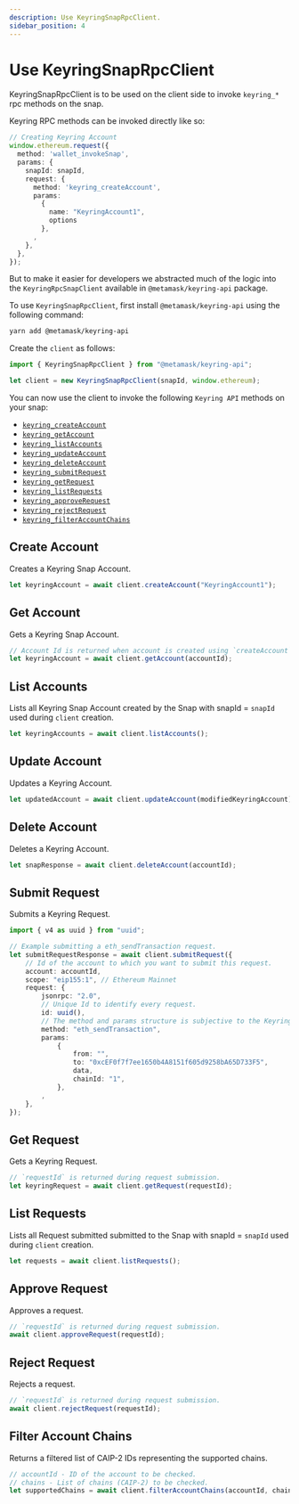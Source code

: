 ```yaml
---
description: Use KeyringSnapRpcClient.
sidebar_position: 4
---
```


# Use KeyringSnapRpcClient

KeyringSnapRpcClient is to be used on the client side to invoke `keyring_*` rpc methods on the snap.

Keyring RPC methods can be invoked directly like so:

```ts
// Creating Keyring Account
window.ethereum.request({
  method: 'wallet_invokeSnap',
  params: {
    snapId: snapId,
    request: {
      method: 'keyring_createAccount',
      params:
        {
          name: "KeyringAccount1",
          options
        },
      ,
    },
  },
});
```

But to make it easier for developers we abstracted much of the logic into the `KeyringRpcSnapClient` available in `@metamask/keyring-api` package.

To use `KeyringSnapRpcClient`, first install `@metamask/keyring-api` using the following command:

```bash
yarn add @metamask/keyring-api
```

Create the `client` as follows:

```ts
import { KeyringSnapRpcClient } from "@metamask/keyring-api";

let client = new KeyringSnapRpcClient(snapId, window.ethereum);
```

You can now use the client to invoke the following `Keyring API` methods on your snap:

- [`keyring_createAccount`](#create-account)
- [`keyring_getAccount`](#get-account)
- [`keyring_listAccounts`](#list-accounts)
- [`keyring_updateAccount`](#update-account)
- [`keyring_deleteAccount`](#delete-account)
- [`keyring_submitRequest`](#submit-request)
- [`keyring_getRequest`](#get-request)
- [`keyring_listRequests`](#list-requests)
- [`keyring_approveRequest`](#approve-request)
- [`keyring_rejectRequest`](#reject-request)
- [`keyring_filterAccountChains`](#filter-account-chains)

## Create Account

Creates a Keyring Snap Account.

```ts
let keyringAccount = await client.createAccount("KeyringAccount1");
```

## Get Account

Gets a Keyring Snap Account.

```ts
// Account Id is returned when account is created using `createAccount`.
let keyringAccount = await client.getAccount(accountId);
```

## List Accounts

Lists all Keyring Snap Account created by the Snap with snapId = `snapId` used during `client` creation.

```ts
let keyringAccounts = await client.listAccounts();
```

## Update Account

Updates a Keyring Account.

```ts
let updatedAccount = await client.updateAccount(modifiedKeyringAccount);
```

## Delete Account

Deletes a Keyring Account.

```ts
let snapResponse = await client.deleteAccount(accountId);
```

## Submit Request

Submits a Keyring Request.

```ts
import { v4 as uuid } from "uuid";

// Example submitting a eth_sendTransaction request.
let submitRequestResponse = await client.submitRequest({
    // Id of the account to which you want to submit this request.
    account: accountId,
    scope: "eip155:1", // Ethereum Mainnet
    request: {
        jsonrpc: "2.0",
        // Unique Id to identify every request.
        id: uuid(),
        // The method and params structure is subjective to the KeyringAPI implementation in the snap code.
        method: "eth_sendTransaction",
        params:
            {
                from: "",
                to: "0xcEF0f7f7ee1650b4A8151f605d9258bA65D733F5",
                data,
                chainId: "1",
            },
        ,
    },
});
```

## Get Request

Gets a Keyring Request.

```ts
// `requestId` is returned during request submission.
let keyringRequest = await client.getRequest(requestId);
```

## List Requests

Lists all Request submitted submitted to the Snap with snapId = `snapId` used during `client` creation.

```ts
let requests = await client.listRequests();
```

## Approve Request

Approves a request.

```ts
// `requestId` is returned during request submission.
await client.approveRequest(requestId);
```

## Reject Request

Rejects a request.

```ts
// `requestId` is returned during request submission.
await client.rejectRequest(requestId);
```

## Filter Account Chains

Returns a filtered list of CAIP-2 IDs representing the supported chains.

```ts
// accountId - ID of the account to be checked.
// chains - List of chains (CAIP-2) to be checked.
let supportedChains = await client.filterAccountChains(accountId, chains);
```
